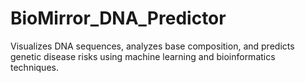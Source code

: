 # BioMirror_DNA_Predictor
Visualizes DNA sequences, analyzes base composition, and predicts genetic disease risks using machine learning and bioinformatics techniques.
